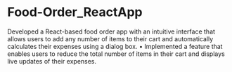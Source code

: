 # Food-Order_ReactApp
Developed a React-based food order app with an intuitive interface that allows users to add any number of items to their cart and automatically calculates their expenses using a dialog box. • Implemented a feature that enables users to reduce the total number of items in their cart and displays live updates of their expenses.  
